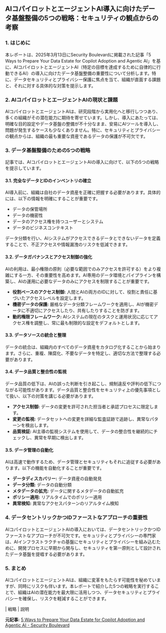 ## AIコパイロットとエージェントAI導入に向けたデータ基盤整備の5つの戦略：セキュリティの観点からの考察

### 1. はじめに

本レポートは、2025年3月13日にSecurity Boulevardに掲載された記事「5 Ways to Prepare Your Data Estate for Copilot Adoption and Agentic AI」を基に、AIコパイロットとエージェントAI（特定の目標を達成するために自律的に行動できるAI）の導入に向けたデータ基盤整備の重要性について分析します。特に、データセキュリティとプライバシー保護に焦点を当て、組織が直面する課題と、それに対する具体的な対策を提示します。

### 2. AIコパイロットとエージェントAIの現状と課題

AIコパイロットとエージェントAIは、研究段階から実用化へと移行しつつあり、多くの組織がその潜在能力に期待を寄せています。しかし、導入にあたっては、明確な目的設定やデータ基盤の整備が不十分なまま、安易にAIツールを導入し、問題が発生するケースも少なくありません。特に、セキュリティとプライバシーの観点からは、組織の最も重要な資産であるデータの保護が不可欠です。

### 3. データ基盤整備のための5つの戦略

記事では、AIコパイロットとエージェントAIの導入に向けて、以下の5つの戦略を提示しています。

#### 3.1. 完全なデータとIDのインベントリの確立

AI導入前に、組織は自社のデータ資産を正確に把握する必要があります。具体的には、以下の情報を明確にすることが重要です。

* データの保管場所
* データの機密性
* データのアクセス権を持つユーザーとシステム
* データのビジネスコンテキスト

データ分類を行い、AIシステムがアクセスできるデータとできないデータを定義することで、不正アクセスや情報漏洩のリスクを低減できます。

#### 3.2. データガバナンスとアクセス制御の強化

AIの利用は、最小権限の原則（必要な範囲でのみアクセスを許可する）をより複雑にする一方、その重要性を高めます。AI専用のデータ環境とパイプラインを構築し、AIの運用に必要なデータのみにアクセスを制限することが重要です。

* **役割ベースのアクセス制御:** 人間とAIの両方のIDに対して、役割と責任に基づいたアクセスレベルを設定します。
* **機密データの保護:** 厳格なデータ分類フレームワークを適用し、AIが機密データに不適切にアクセスしたり、共有したりすることを防ぎます。
* **動的権限フレームワーク:** AIシステムの現在のタスクと運用状況に応じてアクセス権を調整し、常に最も制限的な設定をデフォルトとします。

#### 3.3. データソースの統合と整理

データの統合は、組織内のすべてのデータ資産をカタログ化することから始まります。さらに、重複、陳腐化、不要なデータを特定し、適切な方法で整理する必要があります。

#### 3.4. データ品質と整合性の監視

データ品質の低下は、AIの誤った判断を引き起こし、規制違反や評判の低下につながる可能性があります。データ品質と整合性をセキュリティ上の優先事項として扱い、以下の対策を講じる必要があります。

* **アクセス制御:** データの変更を許可された担当者と承認プロセスに限定します。
* **変更の監視:** データセットへの変更を詳細な監査証跡で追跡し、異常なパターンを検出します。
* **品質検証:** AI主導の監視システムを使用して、データの整合性を継続的にチェックし、異常を早期に検出します。

#### 3.5. データ管理の自動化

AIは高速で動作するため、データ管理とセキュリティもそれに追従する必要があります。以下の機能を自動化することが重要です。

* **データディスカバリー:** データ資産の自動発見
* **データ分類:** データの自動分類
* **メタデータの拡充:** データに関するメタデータの自動拡充
* **ポリシー適用:** リアルタイムでのポリシー適用
* **異常検知:** 異常なアクセスパターンのリアルタイム検知

### 4. データセントリックかつIDファーストなアプローチの重要性

AIコパイロットとエージェントAIの導入においては、データセントリックかつIDファーストなアプローチが不可欠です。セキュリティとプライバシーの専門家は、AIインフラストラクチャの基盤にセキュリティとプライバシーを組み込むために、開発プロセスに早期から関与し、セキュリティを第一原則として設計されたデータ基盤を提唱する必要があります。

### 5. まとめ

AIコパイロットとエージェントAIは、組織に変革をもたらす可能性を秘めていますが、同時にリスクも伴います。本レポートで紹介した5つの戦略を実行することで、組織はAIの潜在能力を最大限に活用しつつ、データセキュリティとプライバシーを確保し、リスクを軽減することができます。

| 戦略 | 説明 

**元記事:** [5 Ways to Prepare Your Data Estate for Copilot Adoption and Agentic AI - Security Boulevard](https://securityboulevard.com/2025/03/5-ways-to-prepare-your-data-estate-for-copilot-adoption-and-agentic-ai/)